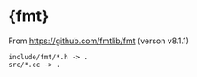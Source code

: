 # {fmt}

From https://github.com/fmtlib/fmt (verson v8.1.1)

```
include/fmt/*.h -> .
src/*.cc -> .
```
